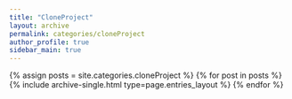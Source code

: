 ```yaml
---
title: "CloneProject"
layout: archive
permalink: categories/cloneProject
author_profile: true
sidebar_main: true
---
```



{% assign posts = site.categories.cloneProject %}
{% for post in posts %} {% include archive-single.html type=page.entries_layout %} {% endfor %}